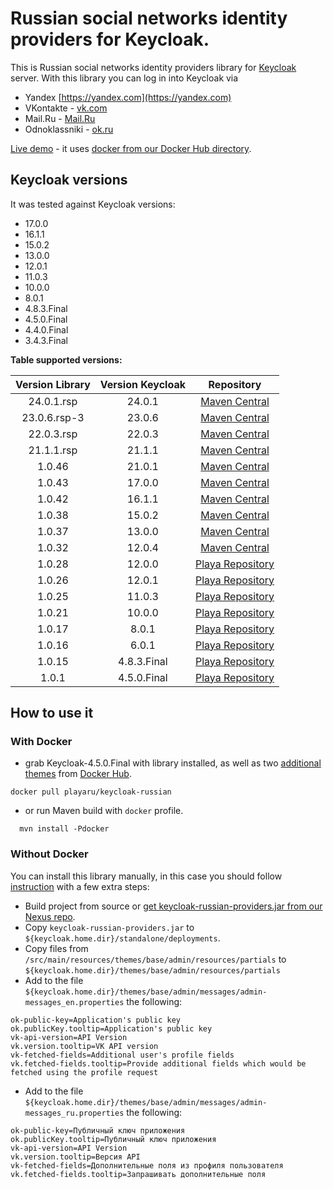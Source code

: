 # Russian social networks identity providers for Keycloak.

This is Russian social networks identity providers library for [Keycloak](https://www.keycloak.org/) server.
With this library you can log in into Keycloak via
+ Yandex [https://yandex.com](https://yandex.com)  
+ VKontakte - [vk.com](http://vk.com)
+ Mail.Ru - [Mail.Ru](https://mail.ru)
+ Odnoklassniki - [ok.ru](https://ok.ru) 

[Live demo](https://elements.playa.ru/) - it uses [docker from our Docker Hub directory](https://github.com/playa-ru/keycloak-russian).

## Keycloak versions

It was tested against Keycloak versions:
+ 17.0.0
+ 16.1.1
+ 15.0.2
+ 13.0.0
+ 12.0.1
+ 11.0.3
+ 10.0.0
+ 8.0.1
+ 4.8.3.Final
+ 4.5.0.Final
+ 4.4.0.Final
+ 3.4.3.Final

**Table supported versions:**

|  Version Library  | Version Keycloak | Repository                                       |
| :---------------: |:----------------:| :----------------------------------------------: |
|    24.0.1.rsp     |      24.0.1      | [Maven Central](https://mvnrepository.com)       |
|   23.0.6.rsp-3    |      23.0.6      | [Maven Central](https://mvnrepository.com)       |
|    22.0.3.rsp     |      22.0.3      | [Maven Central](https://mvnrepository.com)       |
|    21.1.1.rsp     |      21.1.1      | [Maven Central](https://mvnrepository.com)       |
|      1.0.46       |      21.0.1      | [Maven Central](https://mvnrepository.com)       |
|      1.0.43       |      17.0.0      | [Maven Central](https://mvnrepository.com)       |
|      1.0.42       |      16.1.1      | [Maven Central](https://mvnrepository.com)       |
|      1.0.38       |      15.0.2      | [Maven Central](https://mvnrepository.com)       |
|      1.0.37       |      13.0.0      | [Maven Central](https://mvnrepository.com)       |
|      1.0.32       |      12.0.4      | [Maven Central](https://mvnrepository.com)       |
|      1.0.28       |      12.0.0      | [Playa Repository](https://nexus.playa.ru/nexus) |
|      1.0.26       |      12.0.1      | [Playa Repository](https://nexus.playa.ru/nexus) |
|      1.0.25       |      11.0.3      | [Playa Repository](https://nexus.playa.ru/nexus) | 
|      1.0.21       |      10.0.0      | [Playa Repository](https://nexus.playa.ru/nexus) |
|      1.0.17       |      8.0.1       | [Playa Repository](https://nexus.playa.ru/nexus) |
|      1.0.16       |      6.0.1       | [Playa Repository](https://nexus.playa.ru/nexus) |
|      1.0.15       |   4.8.3.Final    | [Playa Repository](https://nexus.playa.ru/nexus) |
|      1.0.1        |   4.5.0.Final    | [Playa Repository](https://nexus.playa.ru/nexus) |

## How to use it

### With Docker

- grab Keycloak-4.5.0.Final with library installed, as well as two [additional themes](https://github.com/playa-ru/keycloak-playa-themes) from [Docker Hub](https://github.com/playa-ru/keycloak-russian).
```
docker pull playaru/keycloak-russian
```
 - or run Maven build with `docker` profile.
```
  mvn install -Pdocker
```
### Without Docker 

You can install this library manually, in this case you should follow [instruction](https://www.keycloak.org/docs/latest/server_development/index.html#registering-provider-implementations) with a few extra steps:

* Build project from source or [get keycloak-russian-providers.jar from our Nexus repo](https://nexus.playa.ru/nexus/content/repositories/releases/ru/playa/keycloak/keycloak-russian-providers/). 
* Copy `keycloak-russian-providers.jar` to `${keycloak.home.dir}/standalone/deployments`.
* Copy files from `/src/main/resources/themes/base/admin/resources/partials` to `${keycloak.home.dir}/themes/base/admin/resources/partials`
* Add to the file `${keycloak.home.dir}/themes/base/admin/messages/admin-messages_en.properties` the following:
```
ok-public-key=Application's public key
ok.publicKey.tooltip=Application's public key
vk-api-version=API Version
vk.version.tooltip=VK API version
vk-fetched-fields=Additional user's profile fields
vk.fetched-fields.tooltip=Provide additional fields which would be fetched using the profile request
```
* Add to the file `${keycloak.home.dir}/themes/base/admin/messages/admin-messages_ru.properties` the following:
```
ok-public-key=Публичный ключ приложения
ok.publicKey.tooltip=Публичный ключ приложения
vk-api-version=API Version
vk.version.tooltip=Версия API
vk-fetched-fields=Дополнительные поля из профиля пользователя
vk.fetched-fields.tooltip=Запрашивать дополнительные поля
```
